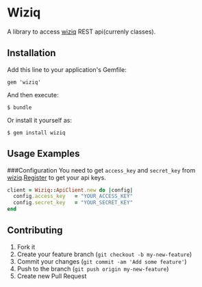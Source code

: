 # Wiziq

A library to access [wiziq](http://developer.wiziq.com/) REST api(currenly classes).

## Installation

Add this line to your application's Gemfile:

    gem 'wiziq'

And then execute:

    $ bundle

Or install it yourself as:

    $ gem install wiziq

## Usage Examples

###Configuration
You need to get `access_key` and `secret_key` from [wiziq](http://wiziq.com).[Register](http://www.wiziq.com/api/) to get your api keys.

```ruby
client = Wiziq::ApiClient.new do |config|
  config.access_key   = "YOUR_ACCESS_KEY"
  config.secret_key   = "YOUR_SECRET_KEY"   
end
```

## Contributing

1. Fork it
2. Create your feature branch (`git checkout -b my-new-feature`)
3. Commit your changes (`git commit -am 'Add some feature'`)
4. Push to the branch (`git push origin my-new-feature`)
5. Create new Pull Request
